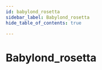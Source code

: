```yaml
---
id: babylond_rosetta
sidebar_label: Babylond_rosetta
hide_table_of_contents: true

---
```


# Babylond_rosetta